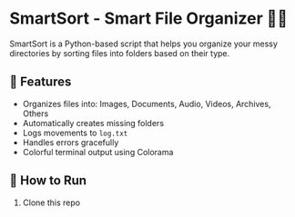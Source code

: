 # SmartSort - Smart File Organizer 📁✨

SmartSort is a Python-based script that helps you organize your messy directories by sorting files into folders based on their type.

## 🔧 Features

- Organizes files into: Images, Documents, Audio, Videos, Archives, Others
- Automatically creates missing folders
- Logs movements to `log.txt`
- Handles errors gracefully
- Colorful terminal output using Colorama

## 🚀 How to Run

1. Clone this repo  